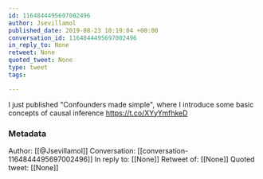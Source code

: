 ```yaml
---
id: 1164844495697002496
author: Jsevillamol
published_date: 2019-08-23 10:19:04 +00:00
conversation_id: 1164844495697002496
in_reply_to: None
retweet: None
quoted_tweet: None
type: tweet
tags:

---
```


I just published "Confounders made simple", where I introduce some basic concepts of causal inference https://t.co/XYyYmfhkeD

### Metadata

Author: [[@Jsevillamol]]
Conversation: [[conversation-1164844495697002496]]
In reply to: [[None]]
Retweet of: [[None]]
Quoted tweet: [[None]]
